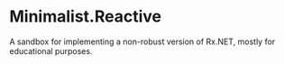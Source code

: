 # Minimalist.Reactive
A sandbox for implementing a non-robust version of Rx.NET, mostly for educational purposes.
